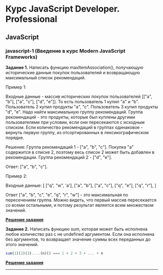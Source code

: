 # Курс JavaScript Developer. Professional

## JavaScript

### javascript-1 (Введение в курс Modern JavaScript Frameworks)

**Задание 1.**
Написать функцию maxItemAssociation(), получающую исторические данные покупок пользователей и возвращающую максимальный список рекомендаций.

Пример 1:

Входные данные - массив исторических покупок пользователей [["a", "b"], ["a", "c"], ["d", "e"]]. То есть пользователь 1 купил "a" и "b". Пользователь 2 купил продукты "a", "c". Пользователь 3 купил продукты "d", "e".
Надо найти максимальную группу рекомендаций. Группа рекомендаций - это продукты, которые был куплены другими пользователями при условии, если они пересекаются с исходным списком.
Если количество рекомендаций в группах одинаковое - вернуть первую группу, из отсортированных в лексикографическом порядке.

Решение:
Группа рекомендаций 1 - ["a", "b", "c"]. Покупка "a" содержится в списке 2, поэтому весь список 2 может быть добавлен в рекомендации. 
Группа рекомендаций 2 - ["d", "e"].

Ответ: ["a", "b", "c"].

Пример 2: 

Входные данные: [
  ["q", "w", 'a'],
  ["a", "b"],
  ["a", "c"],
  ["q", "e"],
  ["q", "r"],
]

Ответ ["a", "b", "c", "e", "q", "r", "w"] - это максимальная по пересечениям группа. Можно видеть, что первый массив пересекается со всеми остальными, и потому результат является всем множеством значений. 

[**Решение задания**](/javascript/javascript-1/task-1.js)

**Задание 2.**
Написать функцию sum, которая может быть исполнена любое количество раз с не undefined аргументом. 
Если она исполнена без аргументов, то возвращает значение суммы всех переданных до этого значений. 
```javascript
sum(1)(2)(3)....(n)() === 1 + 2 + 3 + ... + n
```
[**Решение задания**](/javascript/javascript-1/task-2.js)
***
